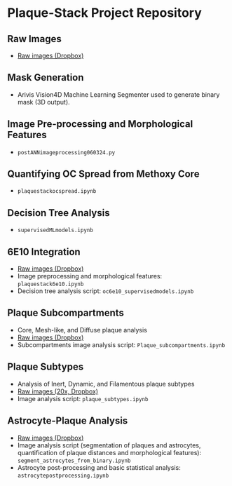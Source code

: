 

# Plaque-Stack Project Repository

## Raw Images
- [Raw images (Dropbox)](https://www.dropbox.com/scl/fo/xlx1tzo2fzq91e0o3w618/ALzdkK_XnVs0i7elXaCHcn0?rlkey=ll75nr7ipp707ys0mk8nubnf5&st=meksag81&dl=0)

## Mask Generation
- Arivis Vision4D Machine Learning Segmenter used to generate binary mask (3D output).

## Image Pre-processing and Morphological Features
- `postANNimageprocessing060324.py`

## Quantifying OC Spread from Methoxy Core
- `plaquestackocspread.ipynb`

## Decision Tree Analysis
- `supervisedMLmodels.ipynb`

## 6E10 Integration
- [Raw images (Dropbox)](https://www.dropbox.com/scl/fo/xlx1tzo2fzq91e0o3w618/ALzdkK_XnVs0i7elXaCHcn0?rlkey=ll75nr7ipp707ys0mk8nubnf5&st=meksag81&dl=0)
- Image preprocessing and morphological features: `plaquestack6e10.ipynb`
- Decision tree analysis script: `oc6e10_supervisedmodels.ipynb`

## Plaque Subcompartments
- Core, Mesh-like, and Diffuse plaque analysis
- [Raw images (Dropbox)](https://www.dropbox.com/scl/fo/44swep7g1x3r11ocswk2m/AETQU9wz4z8X9XPFg3PTxr8?rlkey=phhti09j5tkw0yln509jynt40&st=canjqa2p&dl=0)
- Subcompartments image analysis script: `Plaque_subcompartments.ipynb`

## Plaque Subtypes
- Analysis of Inert, Dynamic, and Filamentous plaque subtypes
- [Raw images (20x, Dropbox)](https://www.dropbox.com/scl/fo/kinagauyfx8os61mei6tb/APbn261BadFH064aO22m2xQ?rlkey=u9m0ucvnlt8sjdexb1z5qupd7&st=16tjhj6b&dl=0)
- Image analysis script: `plaque_subtypes.ipynb`

## Astrocyte-Plaque Analysis
- [Raw images (Dropbox)](https://www.dropbox.com/scl/fo/kinagauyfx8os61mei6tb/APbn261BadFH064aO22m2xQ?rlkey=u9m0ucvnlt8sjdexb1z5qupd7&st=16tjhj6b&dl=0)
- Image analysis script (segmentation of plaques and astrocytes, quantification of plaque distances and morphological features): `segment_astrocytes_from_binary.ipynb`
- Astrocyte post-processing and basic statistical analysis: `astrocytepostprocessing.ipynb`


